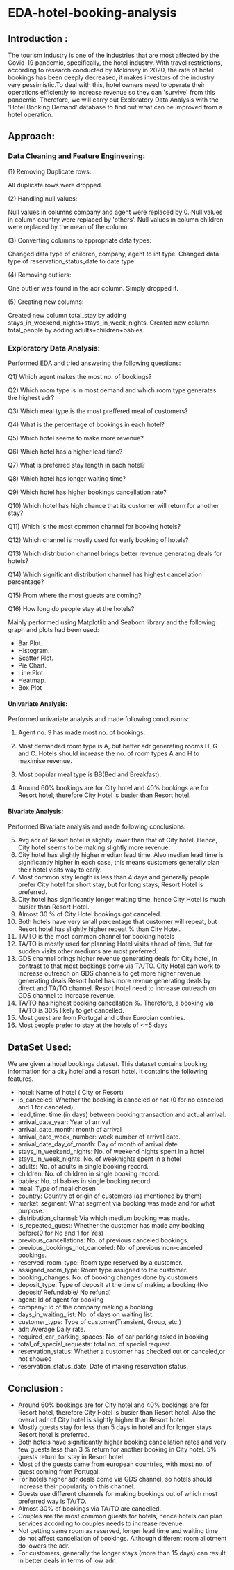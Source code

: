 # EDA-hotel-booking-analysis

## Introduction :
  The tourism industry is one of the industries that are most affected by the Covid-19 pandemic, specifically, the hotel industry. With travel restrictions, according to research conducted by Mckinsey in 2020, the rate of hotel bookings has been deeply decreased, it makes investors of the industry very pessimistic.To deal with this, hotel owners need to operate their operations efficiently to increase revenue so they can 'survive' from this pandemic. Therefore, we will carry out Exploratory Data Analysis with the 'Hotel Booking Demand' database to find out what can be improved from a hotel operation.

## Approach:

### Data Cleaning and Feature Engineering:

 (1) Removing Duplicate rows:

All duplicate rows were dropped.

(2) Handling null values:

Null values in columns company and agent were replaced by 0.
Null values in column country were replaced by 'others'.
Null values in column children were replaced by the mean of the column.

(3) Converting columns to appropriate data types:

Changed data type of children, company, agent to int type.
Changed data type of reservation_status_date to date type.

(4) Removing outliers:

One outlier was found in the adr column. Simply dropped it.

(5) Creating new columns:

Created new column total_stay by adding stays_in_weekend_nights+stays_in_week_nights.
Created new column total_people by adding adults+children+babies.

### Exploratory Data Analysis:

Performed EDA and tried answering the following questions:

 Q1) Which agent makes the most no. of bookings?
 
 Q2) Which room type is in most demand and which room type generates the highest adr?
 
 Q3) Which meal type is the  most preffered meal of customers?
 
 Q4) What is the percentage of bookings in each hotel?
 
 Q5) Which hotel seems to make more revenue?
 
 Q6) Which hotel has a higher lead time?
 
 Q7) What is preferred stay length in each hotel?
 
 Q8) Which hotel has longer waiting time?
 
 Q9) Which hotel has higher bookings cancellation rate?
 
 Q10) Which hotel has high chance that its customer will return for another stay?
 
 Q11) Which is the most common channel for booking hotels?
 
 Q12) Which channel is mostly used for early booking of hotels?
 
 Q13) Which distribution channel brings better revenue generating deals for hotels?
 
 Q14) Which significant distribution channel has highest cancellation percentage?
 
 Q15) From where the most guests are coming? 
 
 Q16) How long do people stay at the hotels?
 
Mainly performed using Matplotlib and Seaborn library and the following graph and plots had been used:

- Bar Plot.
- Histogram.
- Scatter Plot.
- Pie Chart.
- Line Plot.
- Heatmap.
- Box Plot

#### Univariate Analysis:

Performed univariate analysis and made following conclusions:

 1) Agent no. 9 has made most no. of bookings.
 
 2) Most demanded room type is A, but better adr generating rooms H, G and C. Hotels should increase the no. of room types A and H to maximise revenue.
 
 3) Most popular meal type is BB(Bed and Breakfast).
 
 4) Around 60% bookings are for City hotel and 40% bookings are for Resort hotel, therefore City Hotel is busier than Resort hotel.
 
 #### Bivariate Analysis:
 Performed Bivariate analysis and made following conclusions:
 
 5) Avg adr of Resort hotel is slightly lower than that of City hotel. Hence, City hotel seems to be making slightly more revenue.
 6) City hotel has slightly higher median lead time. Also median lead time is significantly higher in each case, this means customers generally plan their hotel visits way to early.
 7) Most common stay length is less than 4 days and generally people prefer City hotel for short stay, but for long stays, Resort Hotel is preferred.
 8) City hotel has significantly longer waiting time, hence City Hotel is much busier than Resort Hotel.
 9) Almost 30 % of City Hotel bookings got canceled.
 10) Both hotels have very small percentage that customer will repeat, but Resort hotel has slightly higher repeat % than City Hotel.
 11) TA/TO is the most common channel for booking hotels
 12) TA/TO is mostly used for planning Hotel visits ahead of time. But for sudden visits other mediums are most preferred.
 13) GDS channel brings higher revenue generating deals for City hotel, in contrast to that most bookings come via TA/TO. City Hotel can work to increase outreach on GDS channels to get more higher revenue generating deals.Resort hotel has more revnue generating deals by direct and TA/TO channel. Resort Hotel need to increase outreach on GDS channel to increase revenue.
 14) TA/TO has highest booking cancellation %. Therefore, a booking via TA/TO is 30% likely to get cancelled.
 15) Most guest are from Portugal and other Europian contries.
 16) Most people prefer to stay at the hotels of <=5 days
 
 ## DataSet Used:
 We are given a hotel bookings dataset. This dataset contains booking information for a city hotel and a resort hotel. It contains the following features.

- hotel: Name of hotel ( City or Resort)
- is_canceled: Whether the booking is canceled or not (0 for no canceled and 1 for canceled)
- lead_time: time (in days) between booking transaction and actual arrival.
- arrival_date_year: Year of arrival
- arrival_date_month: month of arrival
- arrival_date_week_number: week number of arrival date.
- arrival_date_day_of_month: Day of month of arrival date
- stays_in_weekend_nights: No. of weekend nights spent in a hotel
- stays_in_week_nights: No. of weeknights spent in a hotel
- adults: No. of adults in single booking record.
- children: No. of children in single booking record.
- babies: No. of babies in single booking record. 
- meal: Type of meal chosen 
- country: Country of origin of customers (as mentioned by them)
- market_segment: What segment via booking was made and for what purpose.
- distribution_channel: Via which medium booking was made.
- is_repeated_guest: Whether the customer has made any booking before(0 for No and 1 for 
                     Yes)
- previous_cancellations: No. of previous canceled bookings.
- previous_bookings_not_canceled: No. of previous non-canceled bookings.
- reserved_room_type: Room type reserved by a customer.
- assigned_room_type: Room type assigned to the customer.
- booking_changes: No. of booking changes done by customers
- deposit_type: Type of deposit at the time of making a booking (No deposit/ Refundable/ No refund)
- agent: Id of agent for booking
- company: Id of the company making a booking
- days_in_waiting_list: No. of days on waiting list.
- customer_type: Type of customer(Transient, Group, etc.)
- adr: Average Daily rate.
- required_car_parking_spaces: No. of car parking asked in booking
- total_of_special_requests: total no. of special request.
- reservation_status: Whether a customer has checked out or canceled,or not showed 
- reservation_status_date: Date of making reservation status. 

 ## Conclusion :
- Around 60% bookings are for City hotel and 40% bookings are for Resort hotel, therefore City Hotel is busier
than Resort hotel. Also the overall adr of City hotel is slightly higher than Resort hotel.
- Mostly guests stay for less than 5 days in hotel and for longer stays Resort hotel is preferred.
- Both hotels have significantly higher booking cancellation rates and very few guests less than 3 % return for
another booking in City hotel. 5% guests return for stay in Resort hotel.
- Most of the guests came from european countries, with most no. of guest coming from Portugal.
- For hotels higher adr deals come via GDS channel, so hotels should increase their popularity on this channel.
- Guests use different channels for making bookings out of which most preferred way is TA/TO.
- Almost 30% of bookings via TA/TO are cancelled.
- Couples are the most common guests for hotels, hence hotels can plan services according to couples needs
to increase revenue.
- Not getting same room as reserved, longer lead time and waiting time do not affect cancellation of
bookings. Although different room allotment do lowers the adr.
- For customers, generally the longer stays (more than 15 days) can result in better deals in terms of low adr.

 
